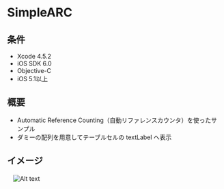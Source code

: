 SimpleARC
====================

条件
---------------
 * Xcode 4.5.2
 * iOS SDK 6.0
 * Objective-C
 * iOS 5.1以上

概要
---------------
 * Automatic Reference Counting（自動リファレンスカウンタ）を使ったサンプル
 * ダミーの配列を用意してテーブルセルの textLabel へ表示

イメージ
---------------
　![Alt text](https://raw.github.com/syake/UITableView-Examples/master/SimpleARC/assets/capture_01.png)

